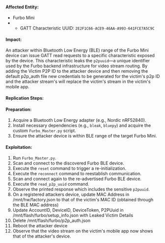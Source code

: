 #### Affected Entity:

- Furbo Mini
- - GATT Characteristic UUID: `2E2F1C66-ACE9-46AA-A993-641FCE7A5C9C`

#### Impact:

An attacker within Bluetooth Low Energy (BLE) range of the Furbo Mini device can issue GATT read requests to a specific characteristic exposed by the device. This characteristic leaks the `p2puuid`—a unique identifier used by the Furbo backend infrastructure for video stream routing. By adding the Victim P2P ID to the attacker device and then removing the default p2p_auth file new credentials to be generated for the victim's p2p ID and the attacker stream's will replace the victim's stream in the victim's mobile app.

#### Replication Steps:

#### Preparation:

1. Acquire a Bluetooth Low Energy adapter (e.g., Nordic nRF52840).
2. Install necessary dependencies (e.g., `bleak`, `bluepy`) and acquire the custom `Furbo_Master.py` script.
3. Ensure the attacker device is within BLE range of the target Furbo Mini.

#### Exploitation:

1. Run `Furbo_Master.py`.
2. Scan and connect to the discovered Furbo BLE device.
3. Execute the `reset` command to trigger a re-initialization.
4. Execute the `reconnect` command to reestablish communication.
5. Scan and connect again to the re-advertised Furbo BLE device.
6. Execute the `read_p2p_uuid` command.
7. Observe the printed response which includes the sensitive `p2puuid`.
8. On a registered attackers device, update MAC Address in /mnt/hw/factory.json to that of the victim's MAC ID (obtained through the BLE MAC address)
9. Update AccountID, DeviceID, DeviceToken, P2PUuid in /mnt/flash/furbo/setup_info.json with Leaked Victim Details
10. Delete /mnt/flash/furbo/p2p_auth.json
11. Reboot the attacker device
12. Observe that the video stream on the victim's mobile app now shows that of the attacker's device.

